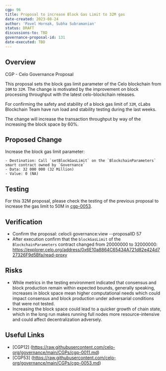 ```yaml
---
cgp: 96
title: Proposal to increase Block Gas Limit to 32M gas
date-created: 2023-08-24
author: 'Pavel Hornak, Subha Subramanian'
status: DRAFT
discussions-to: TBD
governance-proposal-id: 131
date-executed: TBD
---
```

## Overview

CGP - Celo Governance Proposal

This proposal sets the block gas limit parameter of the Celo blockchain from `20M` to `32M`. The change is motivated by the improvement on block processing throughput with the latest celo-blockchain releases.

For confirming the safety and stability of a block gas limit of `32M`, cLabs Blockchain Team have run load and stability testing during the last weeks.

The change will increase the transaction throughput by way of the increasing the block space by 60%.

## Proposed Change

Increase the block gas limit parameter:

    - Destination: Call `setBlockGasLimit` on the `BlockchainParameters` smart contract owned by `Governance`
    - Data: 32 000 000 (32 Million)
    - Value: 0 (NA)

## Testing

For this 32M proposal, please check the testing of the previous proposal to increase the gas limit to 50M in [cgp-0053](https://github.com/celo-org/governance/blob/main/CGPs/cgp-0053.md).

## Verification

* Confirm the proposal: celocli governance:view --proposalID 57
* After execution confirm that the `blockGasLimit` of the `BlockchainParameters` contract changed from 20000000 to 32000000: https://explorer.celo.org/address/0x6E10a8864C65434A721d82e424d727326F9d5Bfa/read-proxy

## Risks

- While metrics in the testing environment indicated that consensus and block production remain within expected bounds, generally speaking, increases in block space mean higher computational needs which could impact consensus and block production under adversarial conditions that were not tested.
- Increasing the block space could lead to a quicker growth of chain state, which in the long run makes running full nodes more resource-intensive and could affect decentralization adversely.

## Useful Links

* [CGP12] (https://raw.githubusercontent.com/celo-org/governance/main/CGPs/cgp-0011.md)
* [CGP53] (https://raw.githubusercontent.com/celo-org/governance/main/CGPs/cgp-0053.md)

